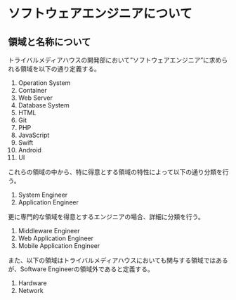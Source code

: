 # ソフトウェアエンジニアについて

## 領域と名称について

トライバルメディアハウスの開発部において”ソフトウェアエンジニア”に求められる領域を以下の通り定義する。

1. Operation System
1. Container
1. Web Server
1. Database System
1. HTML
1. Git
1. PHP
1. JavaScript
1. Swift
1. Android
1. UI

これらの領域の中から、特に得意とする領域の特性によって以下の通り分類を行う。

1. System Engineer
1. Application Engineer

更に専門的な領域を得意とするエンジニアの場合、詳細に分類を行う。

1. Middleware Engineer
1. Web Application Engineer
1. Mobile Application Engineer

また、以下の領域はトライバルメディアハウスにおいても関与する領域ではあるが、Software Engineerの領域外であると定義する。

1. Hardware
1. Network
